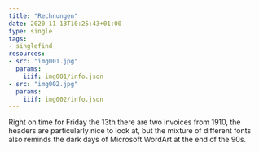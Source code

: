 ```yaml
---
title: "Rechnungen"
date: 2020-11-13T10:25:43+01:00
type: single
tags:
- singlefind
resources:
- src: "img001.jpg"
  params:
    iiif: img001/info.json
- src: "img002.jpg"
  params:
    iiif: img002/info.json
---
```

Right on time for Friday the 13th there are two invoices from 1910, the headers are particularly nice to look at, but the mixture of different fonts also reminds the dark days of Microsoft WordArt at the end of the 90s.
